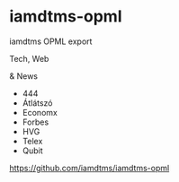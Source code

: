 # iamdtms-opml
iamdtms OPML export

Tech, Web

& News
- 444
- Átlátszó
- Economx
- Forbes
- HVG
- Telex
- Qubit

https://github.com/iamdtms/iamdtms-opml
